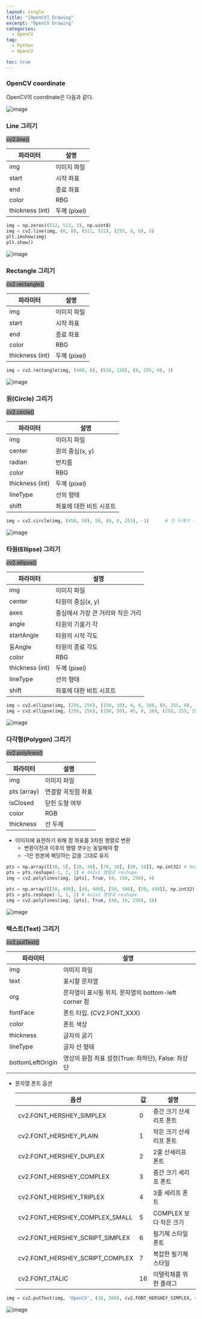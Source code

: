 ```yaml
---
layout: single
title: "[OpenCV] Drawing"
excerpt: "OpenCV Drawing"
categories:
  - OpenCV
tag:
  - Python
  - OpenCV

toc: true
---
```

### OpenCV coordinate

OpenCV의 coordinate은 다음과 같다.

![image](https://github.com/Juunghyeon/jeonghyk/assets/78840944/7c6582fe-a361-467d-86b9-730ec9fc21a8)

### Line 그리기

<span style="background-color:#A0A0A0"> cv2.line() </span>

|파라미터|설명|
|------|------|
|img|이미지 파일|
|start|시작 좌표|
|end|종료 좌표|
|color|RBG|
|thickness (int)|두께 (pixel)|

```python
img = np.zeros((512, 512, 3), np.uint8)
img = cv2.line(img, (0, 0), (511, 511), (255, 0, 0), 5)
plt.imshow(img)
plt.show()
```
![image](https://github.com/Juunghyeon/jeonghyk/assets/78840944/edce63b5-9dc2-4999-9b85-53ed1e7373d0)


### Rectangle 그리기

<span style="background-color:#A0A0A0"> cv2.rectangle() </span>

|파라미터|설명|
|------|------|
|img|이미지 파일|
|start|시작 좌표|
|end|종료 좌표|
|color|RBG|
|thickness (int)|두께 (pixel)|

```python
img = cv2.rectangle(img, (400, 0), (510, 128), (0, 255, 0), 3)
```
![image](https://github.com/Juunghyeon/jeonghyk/assets/78840944/7acb53c1-2347-45c3-a205-a59d4ec98d92)

### 원(Circle) 그리기

<span style="background-color:#A0A0A0"> cv2.circle() </span>

|파라미터|설명|
|------|------|
|img|이미지 파일|
|center|원의 중심(x, y)|
|radian|반지름|
|color|RBG|
|thickness (int)|두께 (pixel)|
|lineType|선의 형태|
|shift|좌표에 대한 비트 시프트|

```python
img = cv2.circle(img, (450, 50), 50, (0, 0, 255), -1)      # 선 두께가 -1이면 다 채운 도형
```
![image](https://github.com/Juunghyeon/jeonghyk/assets/78840944/ecb5d2eb-1794-41c0-977a-754f390a36e2)


### 타원(Ellipse) 그리기

<span style="background-color:#A0A0A0"> cv2.ellipse() </span>

|파라미터|설명|
|------|------|
|img|이미지 파일|
|center|타원의 중심(x, y)|
|axes|중심에서 가장 큰 거리와 작은 거리|
|angle|타원의 기울기 각|
|startAngle|타원의 시작 각도|
|둥Angle|타원의 종료 각도|
|color|RBG|
|thickness (int)|두께 (pixel)|
|lineType|선의 형태|
|shift|좌표에 대한 비트 시프트|

```python
img = cv2.ellipse(img, (256, 256), (150, 30), 0, 0, 180, (0, 255, 0), -1)
img = cv2.ellipse(img, (256, 256), (150, 50), 45, 0, 360, (255, 255, 255), 2)
```
![image](https://github.com/Juunghyeon/jeonghyk/assets/78840944/4eddbd27-79b7-448b-acf4-395708f7a98d)

### 다각형(Polygon) 그리기

<span style="background-color:#A0A0A0"> cv2.polylines() </span>

|파라미터|설명|
|---|---|
|img|이미지 파일|
|pts (array)|연결할 꼭짓점 좌표|
|isClosed|닫힌 도형 여부|
|color|RGB|
|thickness|선 두께|

- 이미지에 표현하기 위해 점 좌표를 3차원 행렬로 변환
    - 변환이전과 이후의 행렬 갯수는 동일해야 함
    - -1은 원본에 해당하는 값을 그대로 유지

```python
pts = np.array([[10, 5], [20, 30], [70, 20], [50, 10]], np.int32) # 4x2 행렬
pts = pts.reshape(-1, 2, 1) # 4x2x1 행렬로 reshape
img = cv2.polylines(img, [pts], True, (0, 150, 250), 4)

pts = np.array([[10, 400], [40, 400], [50, 500], [20, 450]], np.int32) # 4x2 행렬
pts = pts.reshape(-1, 1, 2) # 4x1x2 행렬로 reshape
img = cv2.polylines(img, [pts], True, (40, 10, 250), 10)
```
![image](https://github.com/Juunghyeon/jeonghyk/assets/78840944/2b3ac8f5-4aaf-4ca3-812f-f56c8e9102d2)


### 텍스트(Text) 그리기

<span style="background-color:#A0A0A0"> cv2.putText() </span>

|파라미터|설명|
|---|---|
|img|이미지 파일|
|text|표시할 문자열|
|org|문자열이 표시될 위치. 문자열의 bottom-left corner 점|
|fontFace|폰트 타입. (CV2.FONT_XXX)|
|color|폰트 색상|
|thickness|글자의 굵기|
|lineType|글자 선 형태|
|bottomLeftOrigin|영상의 원점 좌표 설정(True: 좌하단), False: 좌상단|

- 문자열 폰트 옵션

    |옵션|값|설명|
    |---|---|---|
    |cv2.FONT_HERSHEY_SIMPLEX|0|중간 크기 산세리프 폰트|
    |cv2.FONT_HERSHEY_PLAIN|1|작은 크기 산세리프 폰트|
    |cv2.FONT_HERSHEY_DUPLEX|2|2줄 산세리프 폰트|
    |cv2.FONT_HERSHEY_COMPLEX|3|중간 크기 세리프 폰트|
    |cv2.FONT_HERSHEY_TRIPLEX|4|3줄 세리프 폰트|
    |cv2.FONT_HERSHEY_COMPLEX_SMALL|5|COMPLEX 보다 작은 크기|
    |cv2.FONT_HERSHEY_SCRIPT_SIMPLEX|6|필기체 스타일 폰트|
    |cv2.FONT_HERSHEY_SCRIPT_COMPLEX|7|복잡한 필기체 스타일|
    |cv2.FONT_ITALIC|16|이탤릭체를 위한 플래그|

```python
img = cv2.putText(img, 'OpenCV', (10, 500), cv2.FONT_HERSHEY_SIMPLEX, 4, (255, 255, 255), 5)
```
![image](https://github.com/Juunghyeon/jeonghyk/assets/78840944/a6b232cd-e4e2-4809-a0ac-2717c690ef2f)